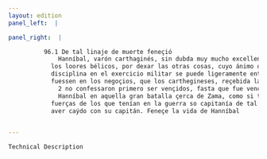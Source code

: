 ```yaml
---
layout: edition
panel_left:  |

panel_right:  |

          96.1 De tal linaje de muerte feneçió
              Hanníbal, varón carthaginés, sin dubda muy mucho excellente en
            los loores bélicos, por dexar las otras cosas, cuyo ánimo o ingenio o la singular
            disciplina en el exercicio militar se puede ligeramente entender de quánto momento
            fuessen en los negoçios, que los carthegineses, reçebida la guerra con tanta contención,
              2 no confessaron primero ser vençidos, fasta que fue vençido
              Hanníbal en aquella gran batalla çerca de Zama, como si todas las
            fuerças de los que tenían en la guerra so capitanía de tal varón juntamente pareçiessen
            aver caýdo con su capitán. Feneçe la vida de Hanníbal
        

---
```



    Technical Description
